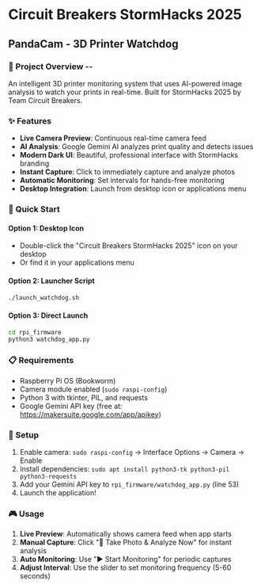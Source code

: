 # Circuit Breakers StormHacks 2025
## PandaCam - 3D Printer Watchdog

### 🎯 Project Overview -- 
An intelligent 3D printer monitoring system that uses AI-powered image analysis to watch your prints in real-time. Built for StormHacks 2025 by Team Circuit Breakers.

### ✨ Features
- **Live Camera Preview**: Continuous real-time camera feed
- **AI Analysis**: Google Gemini AI analyzes print quality and detects issues
- **Modern Dark UI**: Beautiful, professional interface with StormHacks branding
- **Instant Capture**: Click to immediately capture and analyze photos
- **Automatic Monitoring**: Set intervals for hands-free monitoring
- **Desktop Integration**: Launch from desktop icon or applications menu

### 🚀 Quick Start

#### Option 1: Desktop Icon
- Double-click the "Circuit Breakers StormHacks 2025" icon on your desktop
- Or find it in your applications menu

#### Option 2: Launcher Script
```bash
./launch_watchdog.sh
```

#### Option 3: Direct Launch
```bash
cd rpi_firmware
python3 watchdog_app.py
```

### 📋 Requirements
- Raspberry Pi OS (Bookworm)
- Camera module enabled (`sudo raspi-config`)
- Python 3 with tkinter, PIL, and requests
- Google Gemini API key (free at: https://makersuite.google.com/app/apikey)

### 🔧 Setup
1. Enable camera: `sudo raspi-config` → Interface Options → Camera → Enable
2. Install dependencies: `sudo apt install python3-tk python3-pil python3-requests`
3. Add your Gemini API key to `rpi_firmware/watchdog_app.py` (line 53)
4. Launch the application!

### 🎮 Usage
1. **Live Preview**: Automatically shows camera feed when app starts
2. **Manual Capture**: Click "📸 Take Photo & Analyze Now" for instant analysis
3. **Auto Monitoring**: Use "▶️ Start Monitoring" for periodic captures
4. **Adjust Interval**: Use the slider to set monitoring frequency (5-60 seconds)

